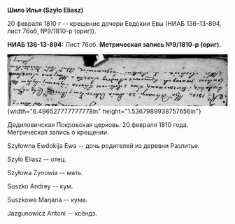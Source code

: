 **Шило Илья (Szyło Eliasz)**

20 февраля 1810 г -- крещение дочери Евдокии Евы (НИАБ 136-13-894, лист
76об, №9/1810-р (ориг)).

**НИАБ 136-13-894:** Лист 76об. **Метрическая запись №9/1810-р (ориг).**

![](./media/391f8dae6769a8d881c233dd7854c6c2fcd162eb.png){width="6.496527777777778in"
height="1.5367989938757656in"}

Дедиловичская Покровская церковь. 20 февраля 1810 года. Метрическая
запись о крещении.

Szyłowna Ewdokija Ewa -- дочь родителей из деревни Разлитье.

Szyło Eliasz -- отец.

Szyłowa Zynowia -- мать.

Suszko Andrey -- кум.

Suszkowa Marjana -- кума.

Jazgunowicz Antoni -- ксёндз.
